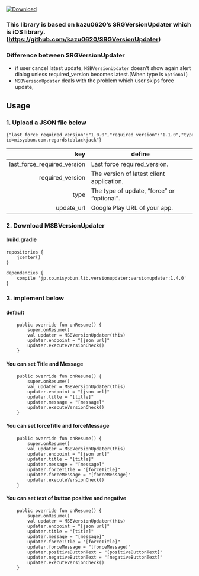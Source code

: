 [ ![Download](https://api.bintray.com/packages/misyobun/maven/MSBVersionUpdater/images/download.svg) ](https://bintray.com/misyobun/maven/MSBVersionUpdater/_latestVersion)

### This library is based on kazu0620’s SRGVersionUpdater which is iOS library. (https://github.com/kazu0620/SRGVersionUpdater)

### Difference between SRGVersionUpdater
* if user cancel latest update, `MSBVersionUpdater` doesn't show again alert dialog unless required_version becomes latest.(When type is `optional`)
* `MSBVersionUpdater` deals with the problem which user skips force update,

## Usage

### 1. Upload a JSON file below
```
{"last_force_required_version":"1.0.0","required_version":"1.1.0","type":"optional","update_url":"https://play.google.com/store/apps/details?id=misyobun.com.regardstoblackjack"}
```

| key | define |
| --: | --- | 
| last_force_required_version | Last force required_version. |
| required_version | The version of latest client application. | 
| type | The type of update, “force” or “optional”. |
| update_url | Google Play  URL of your app. |

### 2. Download MSBVersionUpdater

#### build.gradle

```
repositories {
    jcenter()
}
```

```
dependencies {
    compile 'jp.co.misyobun.lib.versionupdater:versionupdater:1.4.0'
}
```

### 3. implement below

#### default
```
    public override fun onResume() {
        super.onResume()
        val updater = MSBVersionUpdater(this)
        updater.endpoint = "[json url]"
        updater.executeVersionCheck()
    }
```

#### You can set Title and Message
```
    public override fun onResume() {
        super.onResume()
        val updater = MSBVersionUpdater(this)
        updater.endpoint = "[json url]"
        updater.title = "[title]"
        updater.message = "[message]"
        updater.executeVersionCheck()
    }
```

#### You can set forceTitle and forceMessage
```
    public override fun onResume() {
        super.onResume()
        val updater = MSBVersionUpdater(this)
        updater.endpoint = "[json url]"
        updater.title = "[title]"
        updater.message = "[message]"
        updater.forceTitle = "[forceTitle]"
        updater.forceMessage = "[forceMessage]"
        updater.executeVersionCheck()
    }

```

#### You can set text of button positive and negative
```
    public override fun onResume() {
        super.onResume()
        val updater = MSBVersionUpdater(this)
        updater.endpoint = "[json url]"
        updater.title = "[title]"
        updater.message = "[message]"
        updater.forceTitle = "[forceTitle]"
        updater.forceMessage = "[forceMessage]"
        updater.positiveButtonText = "[positiveButtonText]"
        updater.negativeButtonText = "[negativeButtonText]"
        updater.executeVersionCheck()
    }
```

